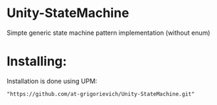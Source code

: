# Unity-StateMachine
Simpte generic state machine pattern implementation (without enum)

# Installing:
Installation is done using UPM:
```
"https://github.com/at-grigorievich/Unity-StateMachine.git"
```
